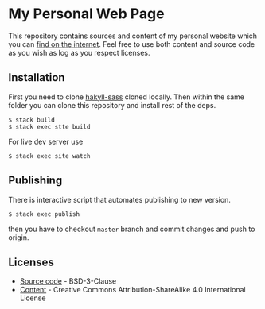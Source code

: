 # My Personal Web Page

This repository contains sources and content of my personal website which you can [find on the internet](https://turbomack.github.io/).
Feel free to use both content and source code as you wish as log as you respect licenses.

## Installation

First you need to clone [hakyll-sass](https://github.com/meoblast001/hakyll-sass) cloned locally.
Then within the same folder you can clone this repository and install rest of the deps.

```
$ stack build
$ stack exec stte build
```

For live dev server use

```
$ stack exec site watch
```

## Publishing

There is interactive script that automates publishing to new version.

```
$ stack exec publish
```

then you have to checkout `master` branch and commit changes and push to origin.

## Licenses

- [Source code](LICENSE) - BSD-3-Clause
- [Content](posts/LICENSE) - Creative Commons Attribution-ShareAlike 4.0 International License
